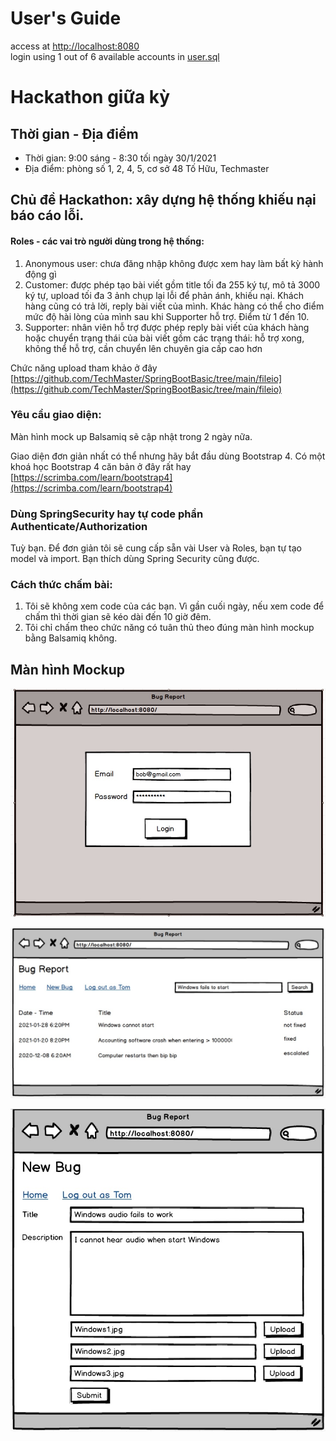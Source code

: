 # User's Guide
access at [http://localhost:8080](http://localhost:8080)  
login using 1 out of 6 available accounts in [user.sql](blog/src/main/resources/user.sql)
# Hackathon giữa kỳ

## Thời gian - Địa điểm
- Thời gian: 9:00 sáng - 8:30 tối ngày 30/1/2021
- Địa điểm: phòng số 1, 2, 4, 5, cơ sở 48 Tố Hữu, Techmaster

## Chủ đề Hackathon: xây dựng hệ thống khiếu nại báo cáo lỗi.
#### Roles - các vai trò người dùng trong hệ thống:
1. Anonymous user: chưa đăng nhập không được xem hay làm bất kỳ hành động gì
2. Customer: được phép tạo bài viết gồm title tối đa 255 ký tự, mô tả 3000 ký tự, upload tối đa 3 ảnh chụp lại lỗi để phản ánh, khiếu nại. Khách hàng cũng có trả lời, reply bài viết của mình.
   Khác hàng có thể cho điểm mức độ hài lòng của mình sau khi Supporter hỗ trợ. Điểm từ 1 đến 10.
3. Supporter: nhân viên hỗ trợ được phép reply bài viết của khách hàng hoặc chuyển trạng thái của bài viết gồm các trạng thái: hỗ trợ xong, không thể hỗ trợ, cần chuyển lên chuyên gia cấp cao hơn

Chức năng upload tham khảo ở đây [https://github.com/TechMaster/SpringBootBasic/tree/main/fileio](https://github.com/TechMaster/SpringBootBasic/tree/main/fileio)

### Yêu cầu giao diện:
Màn hình mock up Balsamiq sẽ cập nhật trong 2 ngày nữa.

Giao diện đơn giản nhất có thể nhưng hãy bắt đầu dùng Bootstrap 4. Có một khoá học Bootstrap 4 căn bản ở đây rất hay
[https://scrimba.com/learn/bootstrap4](https://scrimba.com/learn/bootstrap4)

### Dùng SpringSecurity hay tự code phần Authenticate/Authorization
Tuỳ bạn. Để đơn giản tôi sẽ cung cấp sẵn vài User và Roles, bạn tự tạo model và import. Bạn thích dùng Spring Security cũng được.

### Cách thức chấm bài:
1. Tôi sẽ không xem code của các bạn. Vì gần cuối ngày, nếu xem code để chấm thì thời gian sẽ kéo dài đến 10 giờ đêm.
2. Tôi chỉ chấm theo chức năng có tuân thủ theo đúng màn hình mockup bằng Balsamiq không.


## Màn hình Mockup
![](login.jpg)

![](mainscreen.jpg)

![](new_bug.jpg)